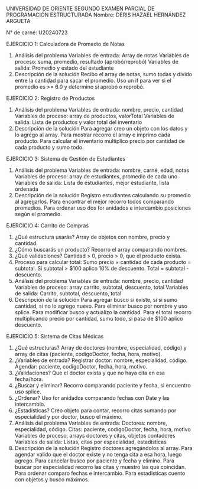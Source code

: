 UNIVERSIDAD DE ORIENTE
SEGUNDO EXAMEN PARCIAL DE PROGRAMACIÓN ESTRUCTURADA
Nombre: DERIS HAZAEL HERNÁNDEZ ARGUETA

N° de carné: U20240723


EJERCICIO 1: Calculadora de Promedio de Notas

1. Análisis del problema
Variables de entrada: Array de notas
Variables de proceso: suma, promedio, resultado (aprobó/reprobó)
Variables de salida: Promedio y estado del estudiante
2. Descripción de la solución
Recibo el array de notas, sumo todas y divido entre la cantidad para sacar el promedio. Uso un if para ver si el promedio es >= 6.0 y determino si aprobó o reprobó.

EJERCICIO 2: Registro de Productos

1. Análisis del problema
Variables de entrada: nombre, precio, cantidad
Variables de proceso: array de productos, valorTotal
Variables de salida: Lista de productos y valor total del inventario
2. Descripción de la solución
Para agregar creo un objeto con los datos y lo agrego al array. Para mostrar recorro el array e imprimo cada producto. Para calcular el inventario multiplico precio por cantidad de cada producto y sumo todo.

EJERCICIO 3: Sistema de Gestión de Estudiantes

1. Análisis del problema
Variables de entrada: nombre, carné, edad, notas
Variables de proceso: array de estudiantes, promedio de cada uno
Variables de salida: Lista de estudiantes, mejor estudiante, lista ordenada
2. Descripción de la solución
Registro estudiantes calculando su promedio al agregarlos. Para encontrar el mejor recorro todos comparando promedios. Para ordenar uso dos for anidados e intercambio posiciones según el promedio.

EJERCICIO 4: Carrito de Compras

1. ¿Qué estructura usarás? Array de objetos con nombre, precio y cantidad.
2. ¿Cómo buscarás un producto? Recorro el array comparando nombres.
3. ¿Qué validaciones? Cantidad > 0, precio > 0, que el producto exista.
4. Proceso para calcular total: Sumo precio × cantidad de cada producto = subtotal. Si subtotal > $100 aplico 10% de descuento. Total = subtotal - descuento.
1. Análisis del problema
Variables de entrada: nombre, precio, cantidad
Variables de proceso: array carrito, subtotal, descuento, total
Variables de salida: Carrito, subtotal, descuento, total
2. Descripción de la solución
Para agregar busco si existe, si sí sumo cantidad, si no lo agrego nuevo. Para eliminar busco por nombre y uso splice. Para modificar busco y actualizo la cantidad. Para el total recorro multiplicando precio por cantidad, sumo todo, si pasa de $100 aplico descuento.

EJERCICIO 5: Sistema de Citas Médicas

1. ¿Qué estructuras? Array de doctores (nombre, especialidad, código) y array de citas (paciente, codigoDoctor, fecha, hora, motivo).
2. ¿Variables de entrada? Registrar doctor: nombre, especialidad, código. Agendar: paciente, codigoDoctor, fecha, hora, motivo.
3. ¿Validaciones? Que el doctor exista y que no haya cita en esa fecha/hora.
4. ¿Buscar y eliminar? Recorro comparando paciente y fecha, si encuentro uso splice.
5. ¿Ordenar? Uso for anidados comparando fechas con Date y las intercambio.
6. ¿Estadísticas? Creo objeto para contar, recorro citas sumando por especialidad y por doctor, busco el máximo.
1. Análisis del problema
Variables de entrada: Doctores: nombre, especialidad, código. Citas: paciente, codigoDoctor, fecha, hora, motivo
Variables de proceso: arrays doctores y citas, objetos contadores
Variables de salida: Listas, citas por especialidad, estadísticas
2. Descripción de la solución
Registro doctores agregándolos al array. Para agendar valido que el doctor existe y no tenga cita a esa hora, luego agrego. Para cancelar busco por paciente y fecha y elimino. Para buscar por especialidad recorro las citas y muestro las que coincidan. Para ordenar comparo fechas e intercambio. Para estadísticas cuento con objetos y busco máximos.
